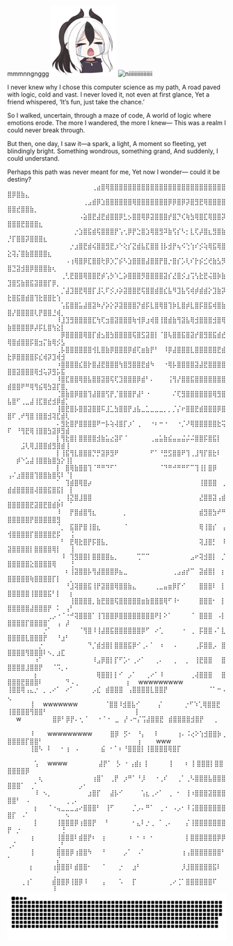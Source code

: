 mmmnngnggg
<img src="KAYOKO.png" alt="niiiiiiiiiiiiiiii" width="30%" />
<img src="output-onlinegiftools.gif" alt="niiiiiiiiiiiiiiii" width="30%" />

I never knew why I chose this computer science as my path,
A road paved with logic, cold and vast.
I never loved it, not even at first glance,
Yet a friend whispered, ‘It’s fun, just take the chance.’

So I walked, uncertain, through a maze of code,
A world of logic where emotions erode.
The more I wandered, the more I knew—
This was a realm I could never break through.

But then, one day, I saw it—a spark, a light,
A moment so fleeting, yet blindingly bright.
Something wondrous, something grand,
And suddenly, I could understand.

Perhaps this path was never meant for me,
Yet now I wonder—
could it be destiny?
⠀⠀⠀⠀⠀⠀⠀⠀⠀⠀⠀⠀⠀⠀⠀⠀⠀⠀⠀⢀⣴⣿⢿⣿⣿⣿⣿⣿⣿⣿⣿⣿⣿⣿⣿⣿⣿⣿⣿⣿⣿⣿⣿⣿⣿⣿⣿⣿⣿⣿⡿⣿⣷⣄⠀⠀⠀⠀⠀⠀⠀⠀⠀⠀⠀⠀⠀⠀⠀⠀
⠀⠀⠀⠀⠀⠀⠀⠀⠀⠀⠀⠀⠀⠀⠀⠀⠀⢀⣠⣾⡿⣱⣿⣿⣿⣿⣿⣿⢿⣿⣿⣿⣿⣿⣿⣿⡿⡿⣿⡿⡽⣿⣻⣟⢿⣿⣿⣿⣿⣿⣿⣞⣿⣿⣷⡀⠀⠀⠀⠀⠀⠀⠀⠀⠀⠀⠀⠀⠀⠀
⠀⠀⠀⠀⠀⠀⠀⠀⠀⠀⠀⠀⠀⠀⠀⠀⠠⣵⣿⣟⣼⣟⣾⣿⣿⡿⣃⡢⣿⣿⢿⡿⣽⣿⣿⣿⡞⣿⡙⢎⢷⣳⢿⣿⣏⢿⣿⣿⡽⣿⣿⣿⣟⣿⣿⣿⣆⠀⠀⠀⠀⠀⠀⠀⠀⠀⠀⠀⠀⠀
⠀⠀⠀⠀⠀⠀⠀⠀⠀⠀⠀⠀⠀⠀⠀⡐⣱⣿⣯⣾⢯⣿⣿⣿⡟⢡⢂⡿⡟⣑⣿⣱⢿⣿⣻⠽⣷⢫⡎⠣⡂⣇⢏⡼⣿⣆⣻⣿⣷⡘⡏⣿⣿⡽⣿⣿⣿⣆⠀⠀⠀⠀⠀⠀⠀⠀⠀⠀⠀⠀
⠀⠀⠀⠀⠀⠀⠀⠀⠀⠀⠀⠀⠀⠀⡐⣰⣿⣟⣾⢮⣿⣿⣻⣟⡰⠑⢕⡎⣝⣾⣧⣏⣿⣿⢸⡧⣺⡟⢦⠪⢑⢱⠎⡪⢵⢿⣯⢿⣿⣕⢽⡌⣿⣷⣿⣿⣿⣿⣆⠀⠀⠀⠀⠀⠀⠀⠀⠀⠀⠀
⠀⠀⠀⠀⠀⠀⠀⠀⠀⠀⠀⠀⠀⠠⢰⢿⣿⡿⣏⣿⣿⢗⡿⡱⡉⡮⠣⣱⣿⣿⣿⣼⣿⣿⡟⣿⡐⣿⡎⡡⢇⠎⡗⡮⣊⢞⣷⣣⡻⣿⣙⣽⣺⣿⡿⣿⣿⣿⣷⢆⠀⠀⠀⠀⠀⠀⠀⠀⠀⠀
⠀⠀⠀⠀⠀⠀⠀⠀⠀⠀⠀⠀⢀⢃⣟⣿⣿⢿⣿⣿⣟⡾⢡⡳⠱⣁⡵⣿⣿⣿⡻⣿⣿⣿⣿⣽⡎⣜⣿⡪⣰⢩⢣⣗⣟⢬⣿⡷⣷⣹⣿⣫⣷⣿⣯⣽⣿⣿⡏⡿⡀⠀⠀⠀⠀⠀⠀⠀⠀⠀
⠀⠀⠀⠀⠀⠀⠀⠀⠀⠀⠀⠀⡈⣼⣹⣿⣟⢿⣿⡏⣸⢅⠏⡪⡰⡵⣽⣿⣿⣟⢯⣿⣿⣾⣿⣎⣧⠻⣹⣧⢫⢾⡾⣾⣾⡕⣹⣷⡽⣗⣿⣯⣿⣾⣿⢹⣗⣿⣿⣗⢱⠀⠀⠀⠀⠀⠀⠀⠀⠀
⠀⠀⠀⠀⠀⠀⠀⠀⠀⠀⠀⠀⢡⣯⣿⣿⣥⣼⣿⣽⠷⡜⡵⡕⡽⣽⣿⣿⣿⡝⣾⡯⣇⣿⢿⣿⢹⡷⣇⣿⡾⣇⣿⡯⣿⣯⢾⣿⣷⣿⡜⣿⣿⣿⣿⢇⡟⣿⣿⣘⢾⡀⠀⠀⠀⠀⠀⠀⠀⠀
⠀⠀⠀⠀⠀⠀⠀⠀⠀⠀⠀⠸⣸⣹⣻⣿⣿⣿⣿⣏⢳⢏⣲⣿⣽⣿⣿⣿⢷⢺⡿⣰⢾⣿⢸⣿⣾⣷⢻⣽⣧⢿⣺⣿⣿⣿⣺⣿⢿⣷⣿⣿⣿⣿⡿⡼⡯⣇⣿⢳⣕⡇⠀⠀⠀⠀⠀⠀⠀⠀
⠀⠀⠀⠀⠀⠀⠀⠀⠀⠀⠀⠀⡿⣿⣿⣿⣿⢿⣿⡏⣾⣢⣿⣳⣿⣿⣿⣿⢯⣿⣫⣽⣿⡇⠈⣿⢧⣿⣿⣯⣿⣽⡞⣿⣻⣿⣯⣾⣞⢿⣿⣾⣿⣿⡯⣿⣲⡍⣷⢿⡪⣣⠀⠀⠀⠀⠀⠀⠀⠀
⠀⠀⠀⠀⠀⠀⠀⠀⠀⠀⠀⢀⡧⣿⣿⣿⣿⣿⣿⢺⣇⣿⣷⡿⣿⣿⣿⡿⣾⢏⣶⣷⡟⠃⠀⠸⡿⣼⣿⣿⣿⣇⣿⣿⣿⣿⣿⣟⣾⣗⡿⣿⣿⣿⣿⡯⣎⢾⡽⣹⢾⣺⠀⠀⠀⠀⠀⠀⠀⠀
⠀⠀⠀⠀⠀⠀⠀⠀⠀⠀⠀⠰⣿⣿⣿⣿⣎⣿⡗⣿⣼⣟⣿⣿⣿⢳⣿⣻⣿⣿⣟⣾⠳⠀⠀⠐⢿⡧⣿⣿⣿⣿⣽⣼⣟⣿⣿⣿⣿⣿⣿⣽⣿⣿⣿⢿⣺⢥⡽⣻⡥⣯⠀⠀⠀⠀⠀⠀⠀⠀
⠀⠀⠀⠀⠀⠀⠀⠀⠀⠀⠀⠸⣿⣏⣿⣿⢿⣿⣧⣿⣿⣽⣿⢯⢏⣹⣿⣿⣿⡿⣾⠃⠄⠀⠀⠀⢨⢻⡜⣿⣿⣯⣿⣿⣿⣿⣿⣿⣿⣾⣿⣿⠟⠛⢿⢻⣮⢿⣳⣽⡏⣿⡀⠀⠀⠀⠀⠀⠀⠀
⠀⠀⠀⠀⠀⠀⠀⠀⠀⠀⠀⢈⣿⣷⣿⡿⣿⣿⢹⣼⣿⣿⢫⡟⡈⣿⣿⣿⡟⣼⠃⠐⠀⠀⠀⠀⠀⠌⢏⣻⣿⣿⣿⣿⣿⣿⢿⣻⣿⣧⣿⠋⢀⣀⣼⢸⣏⣿⣞⣺⡿⣾⡁⠀⠀⠀⠀⠀⠀⠀
⠀⠀⠀⠀⠀⠀⠀⠀⠀⠀⠀⢸⣿⣟⣿⡧⣿⣿⣽⣿⣿⠯⣸⣁⣳⣿⣿⡟⣰⣧⣀⣁⣀⣀⣀⡀⡀⡈⡌⠖⣿⣿⣟⣾⣿⣿⣿⡿⣿⣿⠏⢀⠞⢻⣿⢸⣿⣿⣺⢽⣏⣾⢇⠀⠀⠀⠀⠀⠀⠀
⠀⠀⠀⠀⠀⠀⠀⠀⠀⠀⠀⠄⣻⣗⣿⡟⣿⣿⣿⣿⠟⠒⡧⢵⢼⣿⡏⡰⠁⢀⠀⠀⠐⠆⠒⠐⠀⠀⠐⡈⠜⢿⣿⣿⣿⣿⣿⣗⢭⠏⠀⠘⢻⣟⢿⢸⣿⣿⣳⣽⡿⣻⣾⠀⠀⠀⠀⠀⠀⠀
⠀⠀⠀⠀⠀⠀⠀⠀⠀⠀⠀⡇⢻⣗⣿⡇⣿⣿⣿⣿⣺⣷⣥⣔⣽⠏⠈⠀⠀⠀⠀⠀⢀⣤⣥⣷⣮⣤⣤⣬⡬⠬⣿⣿⡯⣿⣯⡇⠀⠀⠀⠀⣨⢇⢿⣸⣿⣿⣾⣻⣿⣾⢸⠀⠀⠀⠀⠀⠀⠀
⠀⠀⠀⠀⠀⠀⠀⠀⠀⠀⠀⡇⢸⣯⢻⣇⣿⣿⣿⡙⡛⣽⡿⣻⠟⠀⠀⠀⠀⠀⠀⠀⠋⠁⠘⣛⣫⣿⣿⠟⢹⢀⣸⢻⡏⣿⣗⠇⠀⠀⠀⡾⠑⣡⣼⢸⣿⣿⣷⣿⣳⡕⢸⡇⠀⠀⠀⠀⠀⠀
⠀⠀⠀⠀⠀⠀⠀⠀⠀⠀⠀⡇⠀⣿⢿⣷⣿⣿⢹⠈⠛⠛⠙⠋⠁⠀⠀⠀⠀⠀⠀⠀⠀⠀⠈⠙⠛⠚⠛⠛⠋⠉⢹⢸⡇⣿⡿⠀⠀⢠⠌⣰⣿⣿⣿⢹⣿⣿⣷⣿⢯⠇⠈⡇⠀⠀⠀⠀⠀⠀
⠀⠀⠀⠀⠀⠀⠀⠀⠀⠀⠀⠁⠀⢹⣾⣿⢿⣿⡴⠀⠀⠀⠀⠀⠀⠀⠀⠀⠀⠀⠀⠀⠀⠀⠀⠀⠀⠀⠀⠀⠀⠀⠀⢸⣿⣿⣿⠀⢀⣾⣾⣿⣿⣿⣿⢼⣿⣿⣯⣿⣯⡇⠀⡇⠀⠀⠀⠀⠀⠀
⠀⠀⠀⠀⠀⠀⠀⠀⠀⠀⠀⢀⠀⢸⣝⣿⣸⣿⣿⠀⠀⠀⠀⠀⠀⠀⠀⠀⠀⠀⠀⠀⠀⠀⠀⠀⠀⠀⠀⠀⠀⠀⠀⣜⣿⣿⣽⢠⣾⣿⣿⣿⣿⣿⣟⣽⣿⣟⣿⣾⡷⠇⠀⠁⠀⠀⠀⠀⠀⠀
⠀⠀⠀⠀⠀⠀⠀⠀⠀⠀⠀⠸⠀⠀⡟⣿⣾⣿⢻⣆⠀⠀⠀⠀⠀⠀⡀⠀⠀⠀⠀⠀⠀⠀⠀⠀⠀⠀⠀⠀⠀⠀⠀⣾⣻⣿⣳⠞⠛⣿⣿⣿⣿⣿⡟⣿⣿⣿⣿⣿⣻⠀⠀⠀⠀⠀⠀⠀⠀⠀
⠀⠀⠀⠀⠀⠀⠀⠀⠀⠀⠀⠈⡀⠀⣯⣿⡟⣿⢸⣿⣆⠀⠀⠀⠀⠀⠈⠀⠀⠀⠀⠀⠀⠀⠀⠀⠀⠀⠀⠀⠀⠀⠀⢿⢸⣿⡎⠀⢠⢺⣿⣿⣿⣿⡏⣿⣿⣿⣿⣟⡯⠀⠀⢨⠀⠀⠀⠀⠀⠀
⠀⠀⠀⠀⠀⠀⠀⠀⠀⠀⠀⠀⠃⠀⣟⢿⣗⣿⡟⡯⣿⣧⡀⠀⠀⠀⠀⠀⠀⠀⠀⠀⠀⠀⠀⠀⠀⠀⠀⠀⠀⠀⠀⢽⣸⣿⡃⠀⠸⣽⣿⣿⣿⣿⡇⣿⣿⣿⣿⢿⡇⠀⠀⢸⠀⠀⠀⠀⠀⠀
⠀⠀⠀⠀⠀⠀⠀⠀⠀⠀⠀⠀⠸⠀⢹⣻⣿⣿⡇⣿⣿⣿⣿⣦⡀⠀⠀⠀⠀⢉⠉⠉⠀⠀⠀⠀⠀⠀⠀⠀⠀⣠⠖⢽⣺⣿⡇⠀⡈⣿⣿⣿⣿⣿⣕⣿⣿⣿⣿⢿⠀⠀⠀⢘⠀⠀⠀⠀⠀⠀
⠀⠀⠀⠀⠀⠀⠀⠀⠀⠀⠀⠀⠀⠆⢸⣽⣿⣿⡧⢻⣼⣿⣿⣿⡿⣦⣀⠀⠀⠀⠀⠀⠀⠀⠀⠀⠀⢀⣠⣴⡞⠉⠀⣽⣾⣿⡇⠀⡆⣿⣿⣿⣿⣿⢷⣿⣿⣿⣿⡏⡇⠀⠀⡀⠀⠀⠀⠀⠀⠀
⠀⠀⠀⠀⠀⠀⠀⠀⠀⠀⠀⠀⠀⠘⣸⢽⣿⣿⣯⢸⡟⣽⣿⣿⢿⣿⣿⣷⣄⠀⠀⠀⠀⢀⣀⣤⣶⡿⡏⠊⠀⠀⠀⣿⣿⣿⠇⠀⡇⣿⣿⣿⣿⣿⢸⣿⣿⣿⣯⠃⡇⠀⠀⡆⠀⠀⠀⠀⠀⠀
⠀⠀⠀⠀⠀⠀⠀⠀⠀⠀⠀⠀⠀⠀⢸⣿⣿⣿⣿⡀⣷⣟⣿⣿⢯⣿⣿⣿⣿⣿⣶⣷⣿⣿⣿⢿⠋⠸⠂⠀⠀⠀⠀⣿⣿⣿⠂⠀⡇⣿⣿⣿⣿⣿⣼⣿⣿⣿⡟⠀⠅⠀⢠⠃⠀⠀⠀⠀⠀⠀
⠀⠀⠀⠀⠀⠀⠀⠀⠀⢀⡠⠐⠈⠐⠚⢽⣿⣿⣿⠁⢸⢹⣿⣿⡿⣿⣿⣿⣿⣿⣿⣿⣿⠟⡇⠕⠁⠀⠀⠀⠀⠈⠀⣿⣿⣿⠀⠠⡇⣿⣿⣿⣿⡏⣿⣿⣿⣿⠁⠀⢠⠀⡼⠀⠀⠀⠀⠀⠀⠀
⠀⠀⠀⠀⠀⠀⠀⠀⡐⠁⠀⠀⠀⠀⠀⠀⠈⢻⣿⠸⢸⣼⣿⣯⣿⣿⣿⣿⣿⣿⡿⠋⠀⠔⢁⠀⠀⠀⠀⠐⠀⢀⠀⡯⣿⣿⠠⠁⣇⣿⣿⣿⣿⣇⣿⣿⣿⡟⠀⠀⠘⣰⠃⠀⠀⠀⠀⠀⠀⠀
⠀⠀⠀⠀⠀⠀⠀⡐⠀⠀⠀⠀⠀⠀⠀⠀⠀⠀⠙⡈⣾⣺⣿⡇⣿⣿⣿⣯⡿⠊⢀⠄⠁⠀⠰⠀⠀⠠⠀⠀⠀⠀⢀⡯⣿⣿⡠⠀⣿⣿⣿⣿⣿⢻⣿⣿⣿⠇⠢⡀⣰⣏⠀⠀⠀⠀⠀⠀⠀⠀
⠀⠀⠀⠀⠀⠀⠰⠁⠀⠀⠀⠀⠀⠀⠀⠀⠀⠀⠀⠸⣠⡿⣿⡇⡏⠋⡡⠂⢀⠔⠁⠀⠀⢀⠄⠀⠀⢀⠀⠀⡀⠀⢸⣟⣿⣿⠀⠀⣿⣿⣿⣿⣿⣸⣿⣿⡟⠀⠀⠈⠩⡀⠄⠀⠀⠀⠀⠀⠀⠀
⠀⠀⠀⠀⠀⠀⡆⠀⠀⠀⠀⠀⠀⠀⠀⠀⠀⠀⠀⠀⢿⣿⣿⡇⡇⠊⠀⡠⠁⠀⠀⢀⠔⠁⠸⠀⠀⠀⠀⠀⠀⢀⢼⣿⣿⣿⠀⠀⣿⣿⣿⣿⣟⣿⣿⣿⠇⠀⠀⠀⠀⠀⠙⠠⢀⠀⠀⠀⠀⠀
⠀⠀⠀⠀⠀⢰⠀⠀wwwwwwwww     ⢸⣿⣿⢿⢠⣄⡐⠀⡀⢀⠔⠁⠀⠔⠁⠀⠀⠀⠀⡠⣎⠀⣾⣿⣿⣿⠀⢠⣿⣿⣿⣿⣇⣿⣿⡟⠀⠀⠀⠀⠀⠀⠀⠀⠀⠈⠁⠒⠠⢄
⠀⠀⠀⠀⠀⢸⠀⠀wwwwwww⠀⠀⠀⠀⠀⠀⠈⣿⣿⠸⣺⣿⣧⠊⠀⠀⠀⠀⡌⠀⠀⠀⠀⠀⡐⠋⠱⢁⢿⣿⣿⣟⠀⢸⣿⣿⣿⣿⢻⣿⣿⠃⠀⠀⠀⠀⠀⠀⠀⠀⠀⠀⠀⠀⠀⠀
⠀⠀⠀⠀⠀⢸⠀⠀⠀ ⠀⠀w⠀⠀⠀⠀⠀⠀⠀⣿⡿⠃⡿⡟⠄⢂⠈⠀⠀⠐⠈⠐⠀⣀⠀⡜⠠⠒⡌⢩⣼⣿⣿⣟⠀⣾⣿⣿⣿⣿⣺⣿⡟⠀⠀⢀⠀⠀⠀⠀⠀⠀⠀⠀⠀⠀⠀⠀
⠀⠀⠀⠀⠀⠸⠀⠀⠀wwwwwwwww⠀⠀⠀⠀⣿⡿⠀⡫⠂⠀⠘⡄⠀⠀⠇⠀⠀⠀⠀⢰⠄⠨⢔⠕⢱⣺⣿⣿⡷⢀⣿⣿⣿⣿⡏⣿⣿⠃⠀⠀⠀⠀⠀⠀⠀⠀⠀⠀⠀⠀⠀⠀⠀
⠀⠀⠀⠀⠀⠀⡆⠀⠀⠀www  ⠀⠀⠀⠀⠀⢸⣿⠣⠀⠇⠀⠀⠂⢰⠀⠠⠀⠀⠀⠀⠀⣮⠀⠂⠁⠆⠘⣿⣿⣿⡇⢸⣿⣿⣿⣿⢿⣿⡏⠀⠀⠀⠀⠀⠀⠀⠀⠀⠀⠀⠀⠀⠀⠀⠀
⠀⠀⠀⠀⠀⠀⢡⠀⠀wwww⠀⠀⠀⠀⠀⠀⠀⣼⡟⠁⠀⡣⠀⠂⢠⣾⡆⢸⠀⠀⠀⠀⠀⡇⠀⠀⠰⠀⡇⣿⣿⣿⡇⣿⣿⣿⣿⣿⣿⡿⠀⠀⠀⠀⠀⠀⠀⠀⠀⠀⠀⠀⠀⠀⠀⠀⠀
⠀⠀⠀⠀⠀⠀⠀⢆⠀⠀⠀⠀⠀⠀⠀⠀⠀⠀⠀⢰⣿⠁⠀⢀⡟⠀⡰⠛⠁⠘⡸⠀⠀⠐⢀⠎⠀⠀⢀⠁⢀⠣⣿⣿⣿⣧⣿⣿⣿⣿⣿⣿⠁⠀⢀⠁⠀⠀⠀⠀⠀⠀⠀⠀⠀⡠⠂⠀⠀⠀
⠀⠀⠀⠀⠀⠀⠸⠀⠢⡀⠀⠀⠀⠀⠀⠀⠀⠀⣰⣿⡏⠀⠀⣼⡧⠊⠀⠀⠀⠀⢡⣆⢀⠔⠁⠀⢀⠀⠂⠀⢸⠰⣿⣿⣿⣽⣿⣿⣿⣿⣿⠃⠀⠠⠀⠀⠀⠀⠀⠀⠀⠀⢀⢀⠄⠀⠀⠀⠀⠀
⠀⠀⠀⠀⠀⠀⡆⠀⠀⠈⠐⢤⣀⣀⣀⣠⠔⣿⣿⣿⠃⠀⢸⠋⠀⠀⠀⠀⡈⡠⠄⠛⠁⠀⢀⠐⠀⠠⡠⠂⠸⢨⣿⣿⣿⣿⣿⣿⣿⣿⡏⠀⠠⠁⠀⠀⠀⠀⠀⠀⠀⠀⠢⠀⠀⠀⠀⠀⠀⠀
⠀⠀⠀⠀⠀⠀⡇⠀⠀⠀⠀⢸⣿⣿⣿⡿⢰⣿⣿⡟⠀⠀⠃⠀⠀⠀⠀⠀⠂⣄⠇⡐⢀⠀⠁⢀⠄⠀⠀⠀⡌⢸⣿⣿⣿⣿⣿⣿⣿⡟⠀⡐⠀⠀⠀⠀⠀⠀⠀⠀⠀⢘⠀⠀⠀⠀⠀⠀⠀⠀
⠀⠀⠀⠀⠀⢰⠀⠀⠀⠀⠀⢸⣿⣿⣿⠇⣾⣿⡟⠆⠀⢰⠀⠀⠀⠀⠀⠰⠀⠂⠰⠀⠂⠀⠀⠀⠀⠀⠀⠀⡇⣿⣿⣿⣿⣿⣿⡿⡿⢀⠌⠀⠀⠀⠀⠀⠀⠀⠀⠀⢀⠃⠀⠀⠀⠀⠀⠀⠀⠀
⠀⠀⠀⠀⠀⢸⠀⠀⠀⠀⠀⣿⣿⣿⡿⢰⣿⣿⠳⠀⠀⠘⠀⠀⠀⠀⡠⠁⠀⠠⠁⠀⠀⠀⠀⠀⠀⠀⠀⢰⢠⣿⣿⣿⣿⣿⣿⣿⠃⠁⠀⠀⠀⠀⠀⠀⠀⠀⠀⠀⡌⠀⠀⠀⠀⠀⠀⠀⠀⠀
⠀⠀⠀⠀⠀⡆⠀⠀⠀⠀⢰⣿⣿⣿⠇⣾⣿⣿⠂⠀⠀⠈⠀⠀⠀⡐⠀⠀⣰⠃⠀⠀⠀⠀⠀⠀⠀⠀⠀⡸⣸⣿⣿⣿⣿⣿⣯⠇⠀⠀⠀⠀⠀⠀⠀⠀⠀⠀⠀⢀⠁⠀⠀⠀⠀⠀⠀⠀⠀⠀
⠀⠀⠀⢀⢰⠁⠀⠀⠀⠀⣾⣿⣿⡿⢸⣿⡿⠸⠀⠀⠀⢠⠀⠀⠀⠡⠀⠀⡏⠀⠀⠀⠀⠀⠀⠀⢀⠔⢈⠁⣿⣿⣿⣿⣿⣿⠏⠀⠀⠀⠀⠀⠀⠀⠀⠀⠀⠀⠀⠸⠀⠀⠀⠀⠀⠀⠀⠀⠀⠀
<picture>
  <source media="(prefers-color-scheme: dark)" srcset="https://raw.githubusercontent.com/Namiii135/Namiii135/output/github-snake-dark.svg" />
  <source media="(prefers-color-scheme: light)" srcset="https://raw.githubusercontent.com/Namiii135/Namiii135/output/github-snake.svg" />
  <img alt="github-snake" src="https://raw.githubusercontent.com/Namiii135/Namiii135/output/github-snake.svg" />
</picture>
